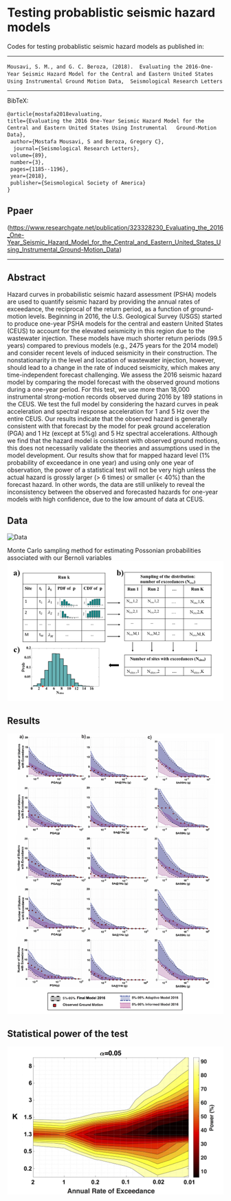 # Testing probablistic seismic hazard models

Codes for testing probablistic seismic hazard models as published in: 

------------------------------------------

`Mousavi, S. M., and G. C. Beroza, (2018). 
 Evaluating the 2016-One-Year Seismic Hazard Model for the Central and Eastern United States Using Instrumental Ground Motion Data, 
 Seismological Research Letters`

------------------------------------------

BibTeX:

    @article{mostafa2018evaluating,
    title={Evaluating the 2016 One-Year Seismic Hazard Model for the Central and Eastern United States Using Instrumental   Ground-Motion Data},
     author={Mostafa Mousavi, S and Beroza, Gregory C},
      journal={Seismological Research Letters},
     volume={89},
     number={3},
     pages={1185--1196},
     year={2018},
     publisher={Seismological Society of America}
    }

## Ppaer
(https://www.researchgate.net/publication/323328230_Evaluating_the_2016_One-Year_Seismic_Hazard_Model_for_the_Central_and_Eastern_United_States_Using_Instrumental_Ground-Motion_Data)

----------------

## Abstract
Hazard curves in probabilistic seismic hazard assessment (PSHA) models are used to quantify seismic hazard by providing the annual rates of exceedance, the reciprocal of the return period, as a function of ground-motion levels. Beginning in 2016, the U.S. Geological Survey (USGS) started to produce one-year PSHA models for the central and eastern United States (CEUS) to account for the elevated seismicity in this region due to the wastewater injection. These models have much shorter return periods (99.5 years) compared to previous models (e.g., 2475 years for the 2014 model) and consider recent levels of induced seismicity in their construction. The nonstationarity in the level and location of wastewater injection, however, should lead to a change in the rate of induced seismicity, which makes any time-independent forecast challenging. We assess the 2016 seismic hazard model by comparing the model forecast with the observed ground motions during a one-year period. For this test, we use more than 18,000 instrumental strong-motion records observed during 2016 by 189 stations in the CEUS. We test the full model by considering the hazard curves in peak acceleration and spectral response acceleration for 1 and 5 Hz over the entire CEUS. Our results indicate that the observed hazard is generally consistent with that forecast by the model for peak ground acceleration (PGA) and 1 Hz (except at 5%g) and 5 Hz spectral accelerations. Although we find that the hazard model is consistent with observed ground motions, this does not necessarily validate the theories and assumptions used in the model development. Our results show that for mapped hazard level (1% probability of exceedance in one year) and using only one year of observation, the power of a statistical test will not be very high unless the actual hazard is grossly larger (> 6 times) or smaller (< 40%) than the forecast hazard. In other words, the data are still unlikely to reveal the inconsistency between the observed and forecasted hazards for one-year models with high confidence, due to the low amount of data at CEUS.

## Data
![Data](Fig1.png)

Monte Carlo sampling method for estimating Possonian probabilities associated with our Bernoli variables
![Monte Carlo sampling method for estimating Possonian probabilities associated with our Bernoli variables](Fig2.png)

## Results
![Results](Fig3.png)

## Statistical power of the test
![Statistical power of the tes](Fig4.png)
